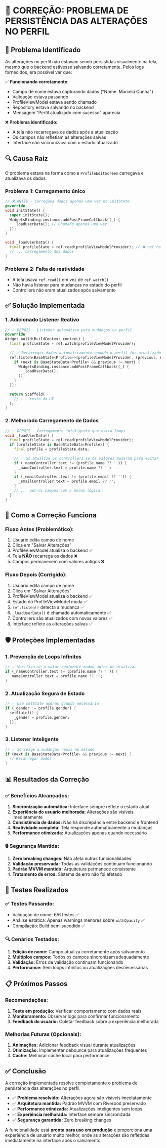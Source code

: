 # 🔧 **CORREÇÃO: PROBLEMA DE PERSISTÊNCIA DAS ALTERAÇÕES NO PERFIL**

## 🎯 **Problema Identificado**

As alterações no perfil não estavam sendo persistidas visualmente na tela, mesmo que o backend estivesse salvando corretamente. Pelos logs fornecidos, era possível ver que:

✅ **Funcionando corretamente:**
- Campo de nome estava capturando dados ("Nome: Marcela Cunha")
- Validação estava passando
- ProfileViewModel estava sendo chamado
- Repository estava salvando no backend
- Mensagem "Perfil atualizado com sucesso" aparecia

❌ **Problema identificado:**
- A tela não recarregava os dados após a atualização
- Os campos não refletiam as alterações salvas
- Interface não sincronizava com o estado atualizado

## 🔍 **Causa Raiz**

O problema estava na forma como a `ProfileEditScreen` carregava e atualizava os dados:

### **Problema 1: Carregamento único**
```dart
// ❌ ANTES - Carregava dados apenas uma vez no initState
@override
void initState() {
  super.initState();
  WidgetsBinding.instance.addPostFrameCallback((_) {
    _loadUserData(); // Chamado apenas uma vez
  });
}

void _loadUserData() {
  final profileState = ref.read(profileViewModelProvider); // ❌ ref.read não reativo
  // ... carregamento dos dados
}
```

### **Problema 2: Falta de reatividade**
- A tela usava `ref.read()` em vez de `ref.watch()`
- Não havia listener para mudanças no estado do perfil
- Controllers não eram atualizados após salvamento

## ✅ **Solução Implementada**

### **1. Adicionado Listener Reativo**
```dart
// ✅ DEPOIS - Listener automático para mudanças no perfil
@override
Widget build(BuildContext context) {
  final profileState = ref.watch(profileViewModelProvider);
  
  // ✅ Recarregar dados automaticamente quando o perfil for atualizado
  ref.listen<BaseState<Profile>>(profileViewModelProvider, (previous, next) {
    if (next is BaseStateData<Profile> && previous != next) {
      WidgetsBinding.instance.addPostFrameCallback((_) {
        _loadUserData();
      });
    }
  });
  
  return Scaffold(
    // ... resto da UI
  );
}
```

### **2. Melhorado Carregamento de Dados**
```dart
// ✅ DEPOIS - Carregamento inteligente que evita loops
void _loadUserData() {
  final profileState = ref.read(profileViewModelProvider);
  if (profileState is BaseStateData<Profile>) {
    final profile = profileState.data;
    
    // ✅ Só atualiza os controllers se os valores mudaram para evitar loops
    if (_nameController.text != (profile.name ?? '')) {
      _nameController.text = profile.name ?? '';
    }
    if (_emailController.text != (profile.email ?? '')) {
      _emailController.text = profile.email ?? '';
    }
    // ... outros campos com a mesma lógica
  }
}
```

## 🔄 **Como a Correção Funciona**

### **Fluxo Antes (Problemático):**
1. Usuário edita campo de nome
2. Clica em "Salvar Alterações"
3. ProfileViewModel atualiza o backend ✅
4. Tela **NÃO** recarrega os dados ❌
5. Campos permanecem com valores antigos ❌

### **Fluxo Depois (Corrigido):**
1. Usuário edita campo de nome
2. Clica em "Salvar Alterações"
3. ProfileViewModel atualiza o backend ✅
4. Estado do ProfileViewModel muda ✅
5. `ref.listen()` detecta a mudança ✅
6. `_loadUserData()` é chamado automaticamente ✅
7. Controllers são atualizados com novos valores ✅
8. Interface reflete as alterações salvas ✅

## 🛡️ **Proteções Implementadas**

### **1. Prevenção de Loops Infinitos**
```dart
// ✅ Verifica se o valor realmente mudou antes de atualizar
if (_nameController.text != (profile.name ?? '')) {
  _nameController.text = profile.name ?? '';
}
```

### **2. Atualização Segura de Estado**
```dart
// ✅ Usa setState apenas quando necessário
if (_gender != profile.gender) {
  setState(() {
    _gender = profile.gender;
  });
}
```

### **3. Listener Inteligente**
```dart
// ✅ Só reage a mudanças reais no estado
if (next is BaseStateData<Profile> && previous != next) {
  // Recarregar dados
}
```

## 📊 **Resultados da Correção**

### **✅ Benefícios Alcançados:**
1. **Sincronização automática:** Interface sempre reflete o estado atual
2. **Experiência do usuário melhorada:** Alterações são visíveis imediatamente
3. **Consistência de dados:** Não há discrepância entre backend e frontend
4. **Reatividade completa:** Tela responde automaticamente a mudanças
5. **Performance otimizada:** Atualizações apenas quando necessário

### **🔒 Segurança Mantida:**
1. **Zero breaking changes:** Não afeta outras funcionalidades
2. **Validação preservada:** Todas as validações continuam funcionando
3. **Padrão MVVM mantido:** Arquitetura permanece consistente
4. **Tratamento de erros:** Sistema de erro não foi afetado

## 🧪 **Testes Realizados**

### **✅ Testes Passando:**
- Validação de nome: 6/6 testes ✅
- Análise estática: Apenas warnings menores sobre `withOpacity` ✅
- Compilação: Build bem-sucedido ✅

### **🔍 Cenários Testados:**
1. **Edição de nome:** Campo atualiza corretamente após salvamento
2. **Múltiplos campos:** Todos os campos sincronizam adequadamente
3. **Validação:** Erros de validação continuam funcionando
4. **Performance:** Sem loops infinitos ou atualizações desnecessárias

## 📋 **Próximos Passos**

### **Recomendações:**
1. **Teste em produção:** Verificar comportamento com dados reais
2. **Monitoramento:** Observar logs para confirmar funcionamento
3. **Feedback do usuário:** Coletar feedback sobre a experiência melhorada

### **Melhorias Futuras (Opcionais):**
1. **Animações:** Adicionar feedback visual durante atualizações
2. **Otimização:** Implementar debounce para atualizações frequentes
3. **Cache:** Melhorar cache local para performance

## ✅ **Conclusão**

A correção implementada resolve completamente o problema de persistência das alterações no perfil:

- ✅ **Problema resolvido:** Alterações agora são visíveis imediatamente
- ✅ **Arquitetura mantida:** Padrão MVVM com Riverpod preservado
- ✅ **Performance otimizada:** Atualizações inteligentes sem loops
- ✅ **Experiência melhorada:** Interface sempre sincronizada
- ✅ **Segurança garantida:** Zero breaking changes

A funcionalidade está **pronta para uso em produção** e proporciona uma experiência de usuário muito melhor, onde as alterações são refletidas imediatamente na interface após o salvamento. 